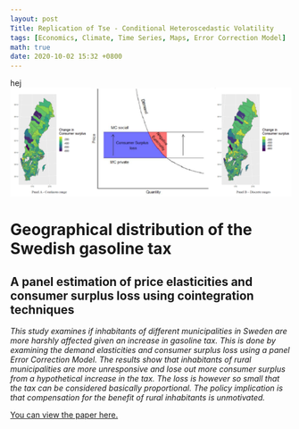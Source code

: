```yaml
---
layout: post
Title: Replication of Tse - Conditional Heteroscedastic Volatility
tags: [Economics, Climate, Time Series, Maps, Error Correction Model]
math: true
date: 2020-10-02 15:32 +0800
---
```

hej
<img src="/portfolio/pages-images/First-Master-Essay-pages.jpg" class="page-image" alt="">

# Geographical distribution of the Swedish gasoline tax
## A panel estimation of price elasticities and consumer surplus loss using cointegration techniques
<em>
This study examines if inhabitants of different municipalities in Sweden are more harshly affected given an increase in gasoline tax. This is done by examining the demand elasticities and consumer surplus loss using a panel Error Correction Model. The results show that inhabitants of rural municipalities are more unresponsive and lose out more consumer surplus from a hypothetical increase in the tax. The loss is however so small that the tax can be considered basically proportional. The policy implication is that compensation for the benefit of rural inhabitants is unmotivated.
</em>

<a href="http://lup.lub.lu.se/student-papers/record/9028799/file/9028801.pdf" target="_blank">You can view the paper here.</a>